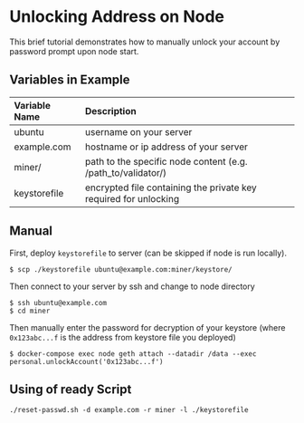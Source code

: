 # Unlocking Address on Node

This brief tutorial demonstrates how to manually unlock your account by password prompt upon node start.

## Variables in Example

| **Variable Name** | **Description** |
|:--|:--|
| ubuntu | username on your server |
| example.com | hostname or ip address of your server |
| miner/ | path to the specific node content (e.g. /path_to/validator/) |
| keystorefile | encrypted file containing the private key required for unlocking |

## Manual

First, deploy `keystorefile` to server (can be skipped if node is run locally).

```text
$ scp ./keystorefile ubuntu@example.com:miner/keystore/
```

Then connect to your server by ssh and change to node directory

```text
$ ssh ubuntu@example.com
$ cd miner
```

Then manually enter the password for decryption of your keystore (where `0x123abc...f` is the address from keystore file you deployed)

```text
$ docker-compose exec node geth attach --datadir /data --exec personal.unlockAccount('0x123abc...f')
```

## Using of ready Script

```text
./reset-passwd.sh -d example.com -r miner -l ./keystorefile
```
